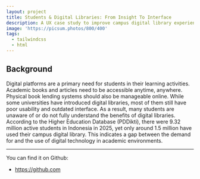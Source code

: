 ```yaml
---
layout: project
title: Students & Digital Libraries: From Insight To Interface
description: A UX case study to improve campus digital library experiences for university students
image: 'https://picsum.photos/800/400'
tags:
  - tailwindcss
  - html
---
```


## Background
Digital platforms are a primary need for students in their learning activities. Academic books and articles need to be accessible anytime, anywhere. Physical book lending systems should also be manageable online. While some universities have introduced digital libraries, most of them still have poor usability and outdated interface. As a result, many students are unaware of or do not fully understand the benefits of digital libraries. According to the Higher Education Database (PDDikti), there were 9.32 million active students in Indonesia in 2025, yet only around 1.5 million have used their campus digital library. This indicates a gap between the demand for and the use of digital technology in academic environments.

---

You can find it on Github:

- <https://github.com>

